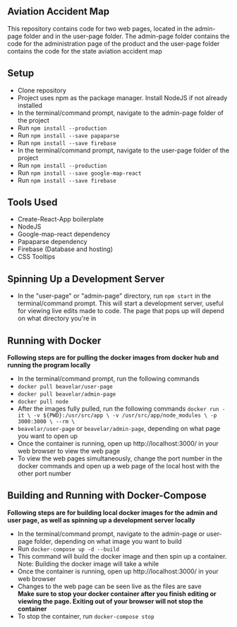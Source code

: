 ## Aviation Accident Map
This repository contains code for two web pages, located in the admin-page folder and in the user-page folder.  The admin-page folder contains the code for the administration page of the product and the user-page folder contains the code for the state aviation accident map

## Setup
- Clone repository
- Project uses npm as the package manager.  Install NodeJS if not already installed
- In the terminal/command prompt, navigate to the admin-page folder of the project
- Run `npm install --production`
- Run `npm install --save papaparse`
- Run `npm install --save firebase`
- In the terminal/command prompt, navigate to the user-page folder of the project
- Run `npm install --production`
- Run `npm install --save google-map-react`
- Run `npm install --save firebase`

## Tools Used
- Create-React-App boilerplate
- NodeJS
- Google-map-react dependency
- Papaparse dependency
- Firebase (Database and hosting)
- CSS Tooltips

## Spinning Up a Development Server
- In the "user-page" or "admin-page" directory, run `npm start` in the terminal/command prompt.  This will start a development server, useful for viewing live edits made to code.  The page that pops up will depend on what directory you're in

## Running with Docker
**Following steps are for pulling the docker images from docker hub and running the program locally**
- In the terminal/command prompt, run the following commands
- `docker pull beavelar/user-page`
- `docker pull beavelar/admin-page`
- `docker pull node`
- After the images fully pulled, run the following commands
`docker run -it \
-v ${PWD}:/usr/src/app \
-v /usr/src/app/node_modules \
-p 3000:3000 \
--rm \`
- `beavelar/user-page` or `beavelar/admin-page`, depending on what page you want to open up
- Once the container is running, open up http://localhost:3000/ in your web browser to view the web page
- To view the web pages simultaneously, change the port number in the docker commands and open up a web page of the local host with the other port number

## Building and Running with Docker-Compose
**Following steps are for building local docker images for the admin and user page, as well as spinning up a development server locally**
- In the terminal/command prompt, navigate to the admin-page or user-page folder, depending on what image you want to build
- Run `docker-compose up -d --build`
- This command will build the docker image and then spin up a container. Note: Building the docker image will take a while
- Once the container is running, open up http://localhost:3000/ in your web browser
- Changes to the web page can be seen live as the files are save  
**Make sure to stop your docker container after you finish editing or viewing the page.  Exiting out of your browser will not stop the container**
- To stop the container, run `docker-compose stop`
